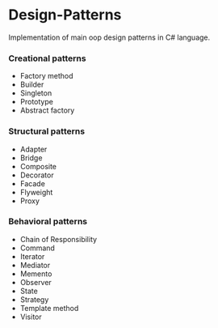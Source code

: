 # Design-Patterns
Implementation of main oop design patterns in C# language. 

### Creational patterns
* Factory method
* Builder
* Singleton
* Prototype
* Abstract factory

### Structural patterns
* Adapter
* Bridge
* Composite
* Decorator
* Facade
* Flyweight
* Proxy

### Behavioral patterns
* Chain of Responsibility
* Command
* Iterator
* Mediator
* Memento
* Observer
* State
* Strategy
* Template method
* Visitor
